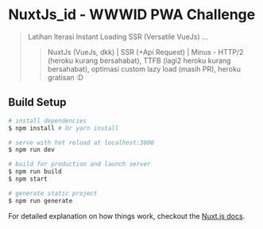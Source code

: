 # NuxtJs_id - WWWID PWA Challenge

> Latihan Iterasi Instant Loading SSR (Versatile VueJs) ...
>> NuxtJs (VueJs, dkk) | SSR (+Api Request) | Minus - HTTP/2 (heroku kurang bersahabat), TTFB (lagi2 heroku kurang bersahabat), optimasi custom lazy load (masih PR), heroku gratisan :D

## Build Setup

``` bash
# install dependencies
$ npm install # Or yarn install

# serve with hot reload at localhost:3000
$ npm run dev

# build for production and launch server
$ npm run build
$ npm start

# generate static project
$ npm run generate
```

For detailed explanation on how things work, checkout the [Nuxt.js docs](https://github.com/nuxt/nuxt.js).
